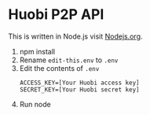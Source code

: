 # Huobi P2P API

This is written in Node.js visit [Nodejs.org](https://nodejs.org/en/). 

1. npm install
2. Rename ``` edit-this.env ``` to ```.env```
3. Edit the contents of ```.env```
    ```
    ACCESS_KEY=[Your Huobi access key]
    SECRET_KEY=[Your Huobi secret key]
    ```
4. Run node